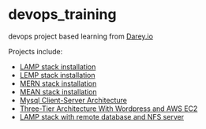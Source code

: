 # devops_training
devops project based learning from <a href="https://https://www.darey.io/">Darey.io</a>

Projects include:
<ul>
    <li><a href="https://github.com/earchibong/devops_training/blob/main/LAMP.md">LAMP stack installation</a></li>
    <li><a href="https://github.com/earchibong/devops_training/blob/main/LEMP.md">LEMP stack installation</a></li>
    <li><a href="https://github.com/earchibong/devops_training/blob/main/MERN.md">MERN stack installation</a></li>
    <li><a href="https://github.com/earchibong/devops_training/blob/main/MEAN.md">MEAN stack installation</a></li>
    <li><a href="https://github.com/earchibong/devops_training/blob/main/client_server_msql.md">Mysql Client-Server Architecture</a></li>
    <li><a href="https://github.com/earchibong/devops_training/blob/main/wordpress_web_solution.md">Three-Tier Architecture With Wordpress and AWS EC2</a></li>
    <li><a href="https://github.com/earchibong/devops_training/blob/main/tooling_website.md">LAMP stack with remote database and NFS server</a></li>
</ul>

